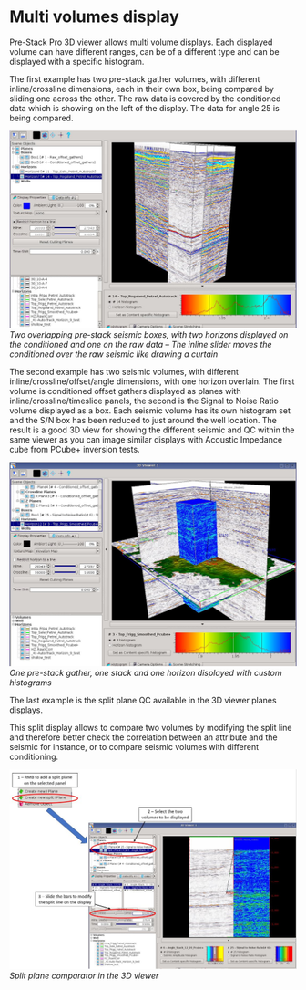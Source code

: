 # Multi volumes display

Pre-Stack Pro 3D viewer allows multi volume displays. Each displayed volume can have different ranges, can be of a different type and can be displayed with a specific histogram.

The first example has two pre-stack gather volumes, with different inline/crossline dimensions, each in their own box, being compared by sliding one across the other. The raw data is covered by the conditioned data which is showing on the left of the display. The data for angle 25 is being compared.

![](../../.gitbook/assets/3dviewer_comp1.JPG)_Two overlapping pre-stack seismic boxes, with two horizons displayed on the conditioned and one on the raw data – The inline slider moves the conditioned over the raw seismic like drawing a curtain_

The second example has two seismic volumes, with different inline/crossline/offset/angle dimensions, with one horizon overlain. The first volume is conditioned offset gathers displayed as planes with inline/crossline/timeslice panels, the second is the Signal to Noise Ratio volume displayed as a box. Each seismic volume has its own histogram set and the S/N box has been reduced to just around the well location. The result is a good 3D view for showing the different seismic and QC within the same viewer as you can image similar displays with Acoustic Impedance cube from PCube+ inversion tests.

![](../../.gitbook/assets/3dviewer_comp2.JPG)_One pre-stack gather, one stack and one horizon displayed with custom histograms_

The last example is the split plane QC available in the 3D viewer planes displays.

This split display allows to compare two volumes by modifying the split line and therefore better check the correlation between an attribute and the seismic for instance, or to compare seismic volumes with different conditioning.

![](../../.gitbook/assets/3dviewer_comp4.JPG)_Split plane comparator in the 3D viewer_


